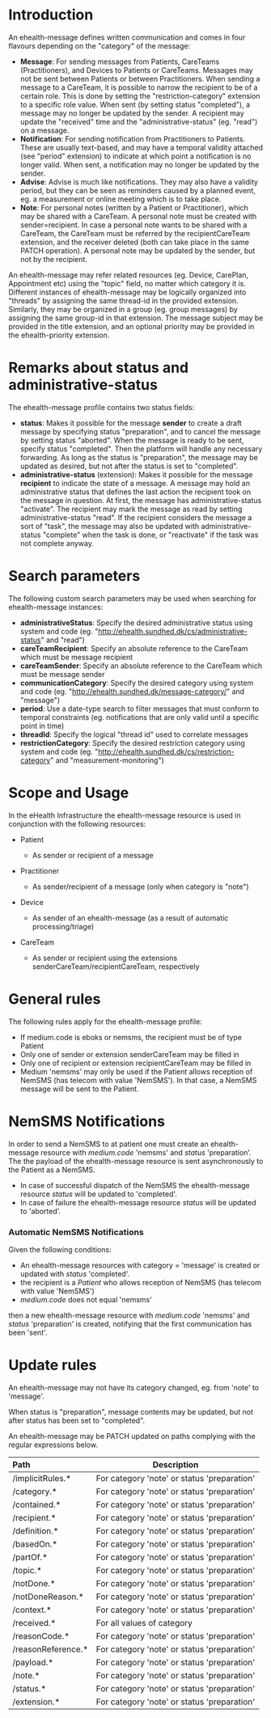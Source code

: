 # Introduction

An ehealth-message defines written communication and
comes in four flavours depending on the "category" of the message:

- __Message__: For sending messages from Patients, CareTeams (Practitioners), and Devices to Patients or CareTeams. 
  Messages may not be sent between Patients or between Practitioners. When sending a message to a CareTeam, it is 
  possible to narrow the recipient to be of a certain role. This is done by setting the "restriction-category" 
  extension to a specific role value.
  When sent (by setting status "completed"), a message may no longer be updated by the sender. 
  A recipient may update the "received" time and the "administrative-status" (eg. "read") on a message.
- __Notification__: For sending notification from Practitioners to Patients. These are usually text-based, and may
  have a temporal validity attached (see "period" extension) to indicate at which point a 
  notification is no longer valid. When sent, a notification may no longer be updated by the sender.
- __Advise__: Advise is much like notifications. They may also have a validity period, but they can be seen as 
  reminders caused by a planned event, eg. a measurement or online meeting which is to take place.
- __Note__: For personal notes (written by a Patient or Practitioner), which may be shared with a CareTeam. A personal
  note must be created with sender=recipient. In case a personal note wants to be shared with a CareTeam, the CareTeam
  must be referred by the recipientCareTeam extension, and the receiver deleted (both can take place in the same
  PATCH operation). A personal note may be updated by the sender, but not by the recipient.

An ehealth-message may refer related resources (eg. Device, CarePlan, Appointment etc) using the "topic" field, no 
matter which category it is. Different instances of ehealth-message may be logically organized into "threads" by
assigning the same thread-id in the provided extension. Similarly, they may be organized in a group (eg. group messages)
by assigning the same group-id in that extension. The message subject may be provided in the title extension, and
an optional priority may be provided in the ehealth-priority extension.

# Remarks about status and administrative-status

The ehealth-message profile contains two status fields:

- __status__: Makes it possible for the message __sender__ to create a draft message by specifying status "preparation", 
              and to cancel the message by setting status "aborted". When the message is ready to be sent, specify status 
              "completed". Then the platform will handle any necessary forwarding. As long as the status is "preparation",
              the message may be updated as desired, but not after the status is set to "completed".
- __administrative-status__ (extension): Makes it possible for the message __recipient__ to indicate the state of a message. 
              A message may hold an administrative status that defines the last action the recipient took on the message
              in question. At first, the message has administrative-status "activate". The recipient may mark the message as
              read by setting administrative-status "read". If the recipient considers the message a sort of "task", the
              message may also be updated with administrative-status "complete" when the task is done, or "reactivate" if
              the task was not complete anyway.

# Search parameters

The following custom search parameters may be used when searching for ehealth-message instances:
- __administrativeStatus__: Specify the desired administrative status using system and code (eg. "http://ehealth.sundhed.dk/cs/administrative-status" and "read")
- __careTeamRecipient__: Specify an absolute reference to the CareTeam which must be message recipient
- __careTeamSender__: Specify an absolute reference to the CareTeam which must be message sender
- __communicationCategory__: Specify the desired category using system and code (eg. "http://ehealth.sundhed.dk/message-category/" and "message")
- __period__: Use a date-type search to filter messages that must conform to temporal constraints (eg. notifications that are only valid until a specific point in time)
- __threadId__: Specify the logical "thread id" used to correlate messages
- __restrictionCategory__: Specify the desired restriction category using system and code (eg. "http://ehealth.sundhed.dk/cs/restriction-category" and "measurement-monitoring")

# Scope and Usage
In the eHealth Infrastructure the ehealth-message resource is used in conjunction with the following resources:

- Patient
  - As sender or recipient of a message

- Practitioner
  - As sender/recipient of a message (only when category is "note")

- Device
  - As sender of an ehealth-message (as a result of automatic processing/triage)
  
- CareTeam
  - As sender or recipient using the extensions senderCareTeam/recipientCareTeam, respectively
  
# General rules

The following rules apply for the ehealth-message profile:

* If medium.code is eboks or nemsms, the recipient must be of type Patient
* Only one of sender or extension senderCareTeam may be filled in
* Only one of recipient or extension recipientCareTeam may be filled in
* Medium 'nemsms' may only be used if the Patient allows reception of NemSMS (has telecom with value 'NemSMS'). In that case, a NemSMS message will be sent to the Patient.

# NemSMS Notifications

In order to send a NemSMS to at patient one must create an ehealth-message resource with _medium.code_ 'nemsms' and _status_ 'preparation'. 
The the payload of the ehealth-message resource is sent asynchronously to the Patient as a NemSMS.

* In case of successful dispatch of the NemSMS the ehealth-message resource _status_ will be updated to 'completed'.
* In case of failure the ehealth-message resource _status_ will be updated to 'aborted'.

### Automatic NemSMS Notifications
Given the following conditions:

* An ehealth-message resources with category = 'message' is created or updated with _status_ 'completed'.
* the recipient is a _Patient_ who allows reception of NemSMS (has telecom with value 'NemSMS')
* _medium.code_  does not equal 'nemsms' 

then a new ehealth-message resource with _medium.code_ 'nemsms' and _status_ 'preparation' is created, notifying that the first communication has been 'sent'.

# Update rules

An ehealth-message may not have its category changed, eg. from 'note' to 'message'.

When status is "preparation", message contents may be updated, but not after status has been set to "completed".

An ehealth-message may be PATCH updated on paths complying with the regular expressions below.

__Path__ | __Description__ 
:--- | ---
/implicitRules.* | For category 'note' or status 'preparation'
/category.* | For category 'note' or status 'preparation'
/contained.* | For category 'note' or status 'preparation'
/recipient.* | For category 'note' or status 'preparation'
/definition.* | For category 'note' or status 'preparation'
/basedOn.* | For category 'note' or status 'preparation'
/partOf.* | For category 'note' or status 'preparation'
/topic.* | For category 'note' or status 'preparation'
/notDone.* | For category 'note' or status 'preparation'
/notDoneReason.* | For category 'note' or status 'preparation'
/context.* | For category 'note' or status 'preparation'
/received.* | For all values of category
/reasonCode.* | For category 'note' or status 'preparation'
/reasonReference.* | For category 'note' or status 'preparation'
/payload.* | For category 'note' or status 'preparation'
/note.* | For category 'note' or status 'preparation'
/status.* | For category 'note' or status 'preparation'
/extension.* | For category 'note' or status 'preparation'
